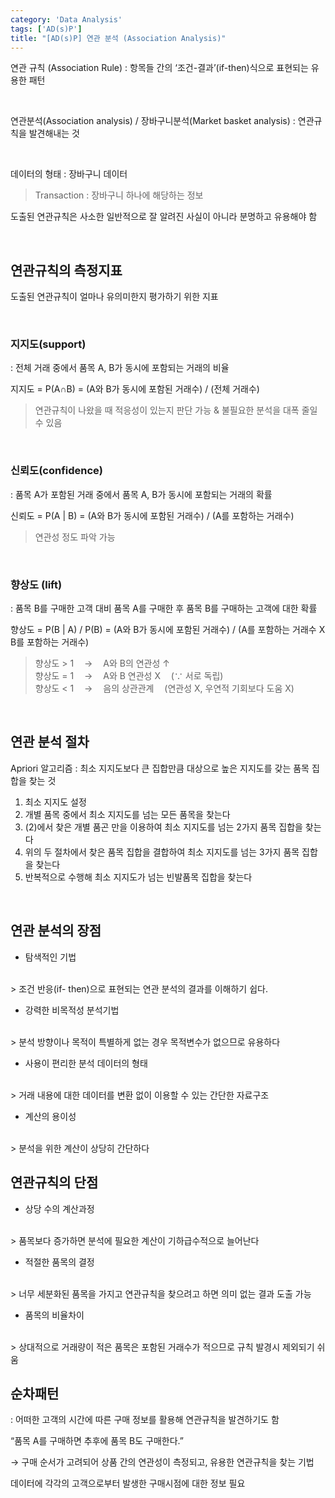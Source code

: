 ```yaml
---
category: 'Data Analysis'
tags: ['AD(s)P']
title: "[AD(s)P] 연관 분석 (Association Analysis)"
---
```


연관 규칙 (Association Rule)
: 항목들 간의 ‘조건-결과’(if-then)식으로 표현되는 유용한 패턴

<br>

연관분석(Association analysis) / 장바구니분석(Market basket analysis)
: 연관규칙을 발견해내는 것

<br>

데이터의 형태 : 장바구니 데이터
> Transaction : 장바구니 하나에 해당하는 정보

도출된 연관규칙은 사소한 일반적으로 잘 알려진 사실이 아니라 분명하고 유용해야 함

<br>


## 연관규칙의 측정지표

도출된 연관규칙이 얼마나 유의미한지 평가하기 위한 지표

<br>

### 지지도(support)
: 전체 거래 중에서 품목 A, B가 동시에 포함되는 거래의 비율

지지도 = P(A∩B) = (A와 B가 동시에 포함된 거래수) / (전체 거래수)

> 연관규칙이 나왔을 때 적응성이 있는지 판단 가능 & 불필요한 분석을 대폭 줄일 수 있음

<br>

### 신뢰도(confidence)
: 품목 A가 포함된 거래 중에서 품목 A, B가 동시에 포함되는 거래의 확률

신뢰도 = P(A \| B) = (A와 B가 동시에 포함된 거래수) / (A를 포함하는 거래수)

> 연관성 정도 파악 가능

<br>

### 향상도 (lift)
: 품목 B를 구매한 고객 대비 품목 A를 구매한 후 품목 B를 구매하는 고객에 대한 확률

향상도 = P(B \| A) / P(B) = (A와 B가 동시에 포함된 거래수) / (A를 포함하는 거래수 X B를 포함하는 거래수)

> 향상도 \> 1 ㅤ→ㅤ A와 B의 연관성 ↑
> <br>
> 향상도 = 1 ㅤ→ㅤ A와 B 연관성 X ㅤ(∵ 서로 독립)
> <br>
> 향상도 < 1 ㅤ→ㅤ 음의 상관관계 ㅤ(연관성 X, 우연적 기회보다 도움 X)

<br>


## 연관 분석 절차
Apriori 알고리즘 : 최소 지지도보다 큰 집합만큼 대상으로 높은 지지도를 갖는 품목 집합을 찾는 것

1. 최소 지지도 설정
2. 개별 품목 중에서 최소 지지도를 넘는 모든 품목을 찾는다
3. (2)에서 찾은 개별 품곤 만을 이용하여 최소 지지도를 넘는 2가지 품목 집합을 찾는다
4. 위의 두 절차에서 찾은 품목 집합을 결합하여 최소 지지도를 넘는 3가지 품목 집합을 찾는다
5. 반복적으로 수행해 최소 지지도가 넘는 빈발품목 집합을 찾는다

<br>


## 연관 분석의 장점

- 탐색적인 기법
<br>
> 조건 반응(if- then)으로 표현되는 연관 분석의 결과를 이해하기 쉽다.

- 강력한 비목적성 분석기법
<br>
> 분석 방향이나 목적이 특별하게 없는 경우 목적변수가 없으므로 유용하다

- 사용이 편리한 분석 데이터의 형태
<br>
> 거래 내용에 대한 데이터를 변환 없이 이용할 수 있는 간단한 자료구조

- 계산의 용이성
<br>
> 분석을 위한 계산이 상당히 간단하다

<br>


## 연관규칙의 단점
- 상당 수의 계산과정
<br>
> 품목보다 증가하면 분석에 필요한 계산이 기하급수적으로 늘어난다

- 적절한 품목의 결정
<br>
> 너무 세분화된 품목을 가지고 연관규칙을 찾으려고 하면 의미 없는 결과 도출 가능

- 품목의 비율차이
<br>
> 상대적으로 거래량이 적은 품목은 포함된 거래수가 적으므로 규칙 발경시 제외되기 쉬움

<br>


## 순차패턴
: 어떠한 고객의 시간에 따른 구매 정보를 활용해 연관규칙을 발견하기도 함

“품목 A를 구매하면 추후에 품목 B도 구매한다.”

→ 구매 순서가 고려되어 상품 간의 연관성이 측정되고, 유용한 연관규칙을 찾는 기법

데이터에 각각의 고객으로부터 발생한 구매시점에 대한 정보 필요
